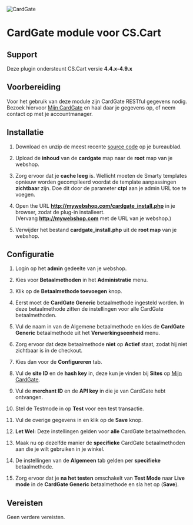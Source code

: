![CardGate](https://cdn.curopayments.net/thumb/200/logos/cardgate.png)

# CardGate module voor CS.Cart

## Support

Deze plugin ondersteunt CS.Cart versie **4.4.x-4.9.x**

## Voorbereiding

Voor het gebruik van deze module zijn CardGate RESTful gegevens nodig.  
Bezoek hiervoor [Mijn CardGate](https://my.cardgate.com/) en haal daar je 
gegevens op, of neem contact op met je accountmanager.

## Installatie

1. Download en unzip de meest recente [source code](https://github.com/cardgate/cs-cart/releases) op je bureaublad.

2. Upload de **inhoud** van de **cardgate** map naar de **root** map van je webshop.

3. Zorg ervoor dat je **cache leeg** is. Wellicht moeten de Smarty templates opnieuw worden gecompileerd voordat de template aanpassingen **zichtbaar** zijn.
   Doe dit door de parameter **ctpl** aan je admin URL toe te voegen.

4. Open the URL **http://mywebshop.com/cardgate_install.php** in je browser, zodat de plug-in installeert.  
   (Vervang **http://mywebshop.com** met de URL van je webshop.)

5. Verwijder het bestand **cardgate_install.php** uit de **root map** van je webshop.

## Configuratie

1. Login op het **admin** gedeelte van je webshop.

2. Kies voor **Betaalmethoden** in het **Administratie** menu.

3. Klik op de **Betaalmethode toevoegen** knop.

4. Eerst moet de **CardGate Generic** betaalmethode ingesteld worden. In deze betaalmethode zitten de instellingen voor alle CardGate betaalmethoden.

5. Vul de naam in van de Algemene betaalmethode en kies de **CardGate Generic** betaalmethode uit het **Verwerkingseenheid** menu.

6. Zorg ervoor dat deze betaalmethode **niet** op **Actief** staat, zodat hij niet zichtbaar is in de checkout.

7. Kies dan voor de **Configureren** tab.

8. Vul de **site ID** en de **hash key** in, deze kun je vinden bij **Sites** op [Mijn CardGate](https://my.cardgate.com/).

9. Vul de **merchant ID** en de **API key** in die je van CardGate hebt ontvangen.

10. Stel de Testmode in op **Test** voor een test transactie.

11. Vul de overige gegevens in en klik op de **Save** knop.

12. **Let Wel:** Deze instellingen gelden voor **alle** CardGate betaalmethoden.  
 
13. Maak nu op dezelfde manier de **specifieke** CardGate betaalmethoden aan die je wilt gebruiken in je winkel.

14. De instellingen van de **Algemeen** tab gelden per **specifieke** betaalmethode.

15. Zorg ervoor dat je **na het testen** omschakelt van **Test Mode** naar **Live mode** in de **CardGate Generic** betaalmethode en sla het op (**Save**).

## Vereisten

Geen verdere vereisten.
